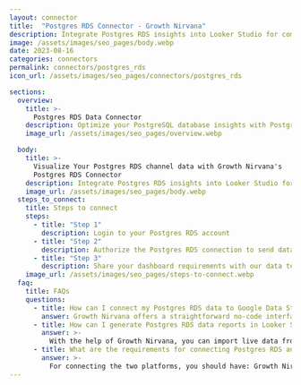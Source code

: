 ```yaml
---
layout: connector
title:  "Postgres RDS Connector - Growth Nirvana"
description: Integrate Postgres RDS insights into Looker Studio for comprehensive database analytics that guide your database management strategies.
image: /assets/images/seo_pages/body.webp
date: 2023-08-16
categories: connectors
permalink: connectors/postgres_rds
icon_url: /assets/images/seo_pages/connectors/postgres_rds

sections:
  overview:
    title: >-
      Postgres RDS Data Connector
    description: Optimize your PostgreSQL database insights with Postgres RDS integration. Seamlessly merge PostgreSQL database data from RDS with Looker Studio's analytical capabilities, unlocking insights that drive database performance, optimization strategies, and operational excellence.
    image_url: /assets/images/seo_pages/overview.webp

  body:
    title: >-
      Visualize Your Postgres RDS channel data with Growth Nirvana's
      Postgres RDS Connector
    description: Integrate Postgres RDS insights into Looker Studio for comprehensive database analytics that guide your database management strategies.
    image_url: /assets/images/seo_pages/body.webp
  steps_to_connect:
    title: Steps to connect
    steps:
      - title: "Step 1"
        description: Login to your Postgres RDS account
      - title: "Step 2"
        description: Authorize the Postgres RDS connection to send data to Growth Nirvana
      - title: "Step 3"
        description: Share your dashboard requirements with our data team. We will build the report for you.
    image_url: /assets/images/seo_pages/steps-to-connect.webp
  faq:
    title: FAQs
    questions:
      - title: How can I connect my Postgres RDS data to Google Data Studio/Looker Studio?
        answer: Growth Nirvana offers a straightforward no-code interface to connect to Postgres RDS data sources.
      - title: How can I generate Postgres RDS data reports in Looker Studio?
        answer: >-
          With the help of Growth Nirvana, you can import live data from Postgres RDS into Looker Studio. These data can be viewed in charts, tables, and dashboards to generate branded reports that can be shared instantly.
      - title: What are the requirements for connecting Postgres RDS and Looker Studio?
        answer: >-
          For connecting the two platforms, you should have: Growth Nirvana Account and Postgres RDS Ads Account
---
```


